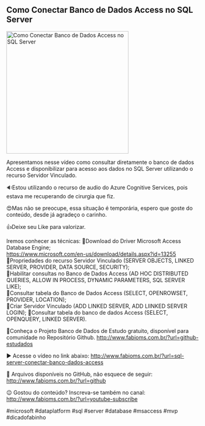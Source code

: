 ## Como Conectar Banco de Dados Access no SQL Server

<img src="https://fabioms.com.br//uploads/youtube/Y9hh5QQ8Klk.png" alt="Como Conectar Banco de Dados Access no SQL Server" title="SQL Server" width="320"/>

Apresentamos nesse vídeo como consultar diretamente o banco de dados Access e disponibilizar para acesso aos dados no SQL Server utilizando o recurso Servidor Vinculado.

🔉Estou utilizando o recurso de audio do Azure Cognitive Services, pois estava me recuperando de cirurgia que fiz.

😍Mas não se preocupe, essa situação é temporária, espero que goste do conteúdo, desde já agradeço o carinho.

👍Deixe seu Like para valorizar.

Iremos conhecer as técnicas:
🔹Download do Driver Microsoft Access Database Engine;  
https://www.microsoft.com/en-us/download/details.aspx?id=13255
🔹Propriedades do recurso Servidor Vinculado (SERVER OBJECTS, LINKED SERVER, PROVIDER, DATA SOURCE, SECURITY);  
🔹Habilitar consultas no Banco de Dados Access (AD HOC DISTRIBUTED QUERIES, ALLOW IN PROCESS, DYNAMIC PARAMETERS, SQL SERVER LIKE);  
🔹Consultar tabela do Banco de Dados Access (SELECT, OPENROWSET, PROVIDER, LOCATION);   
🔹Criar Servidor Vinculado (ADD LINKED SERVER, ADD LIINKED SERVER LOGIN); 
🔹Consultar tabela do banco de dados Access (SELECT, OPENQUERY, LINKED SERVER).

🎁Conheça o Projeto Banco de Dados de Estudo gratuito, disponível para comunidade no Repositório Github.
http://www.fabioms.com.br/?url=github-estudados

▶️ Acesse o vídeo no link abaixo:
http://www.fabioms.com.br/?url=sql-server-conectar-banco-dados-access

📁 Arquivos disponíveis no GitHub, não esquece de seguir:
http://www.fabioms.com.br/?url=github

😉 Gostou do conteúdo? Inscreva-se também no canal:
http://www.fabioms.com.br/?url=youtube-subscribe

#microsoft #dataplatform #sql #server #database #msaccess #mvp #dicadofabinho 